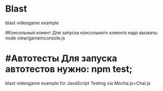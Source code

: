 # Blast

blast videogame example

#Консольный клиент
Для запуска консольного клиента надо вызвать: node view/gameinconsole.js

#Автотесты
Для запуска автотестов нужно: npm test;
=======

blast videogame example for JavaScript
Testing via Mocha.js+Chai.js


